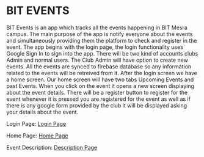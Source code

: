 # BIT EVENTS #

BIT Events is an app which tracks all the events happening in BIT Mesra campus. The main purpose of the app is notify everyone about the events and simultaneously providing them the platform to check and register in the event. The app begins with the login page, the login functionality uses Google Sign In to sign into the app. There will be two kind of accounts clubs Admin and normal users. The Club Admin will have option to create new events. All the events are synced to firebase database so any information related to the events will be retreived from it. After the login screen we have a home screen. Our home screen will have two tabs Upcoming Events and past Events. When you click on the event it opens a new screen displaying about the event details. There will be a register button to register for the event whenever it is pressed you are registered for the event as well as if there is any google form provided by the club it will be displayed asking your details about the event.


Login Page:
[Login Page](screenshots/login.png)

Home Page:
[Home Page](screenshots/home.png)

Event Description:
[Description Page](screenshots/desrciption.png)
